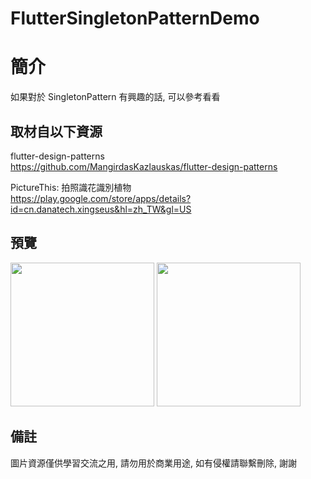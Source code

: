 # FlutterSingletonPatternDemo

簡介
==================================
如果對於 SingletonPattern 有興趣的話, 可以參考看看                                 

取材自以下資源
--------
flutter-design-patterns                                                                 
https://github.com/MangirdasKazlauskas/flutter-design-patterns     
                  	
PictureThis: 拍照識花識別植物                                                                 
https://play.google.com/store/apps/details?id=cn.danatech.xingseus&hl=zh_TW&gl=US     

預覽
--------
<p align="left">
  <img src="https://i.imgur.com/glLq8F5.png" width="230"/>
  <img src="https://i.imgur.com/4SCfIKB.png" width="230"/>
</p> 

備註
--------
圖片資源僅供學習交流之用, 請勿用於商業用途, 如有侵權請聯繫刪除, 謝謝
